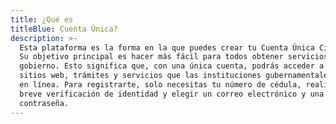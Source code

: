 ```yaml
---
title: ¿Qué es
titleBlue: Cuenta Única?
description: >-
  Esta plataforma es la forma en la que puedes crear tu Cuenta Única Ciudadana.
  Su objetivo principal es hacer más fácil para todos obtener servicios del
  gobierno. Esto significa que, con una única cuenta, podrás acceder a los
  sitios web, trámites y servicios que las instituciones gubernamentales ofrecen
  en línea. Para registrarte, solo necesitas tu número de cédula, realizar una
  breve verificación de identidad y elegir un correo electrónico y una
  contraseña.
---
```

